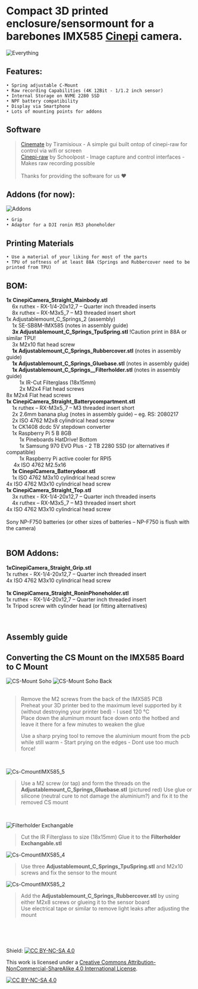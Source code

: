 # Compact 3D printed enclosure/sensormount for a barebones IMX585 [Cinepi](https://github.com/cinepi/cinepi-raw) camera.

![Everything](https://github.com/user-attachments/assets/079fca57-33fe-423a-bf2a-d652175576f4)

## Features:

    • Spring adjustable C-Mount
    • Raw recording Capabilities (4K 12Bit - 1/1.2 inch sensor)
    • Internal Storage on NVME 2280 SSD
    • NPF battery compatibility
    • Display via Smartphone
    • Lots of mounting points for addons

## Software

>	[Cinemate](https://github.com/Tiramisioux/cinemate/tree/main) by Tiramisioux - A simple gui built ontop of cinepi-raw for control via wifi or screen <br>
>	 [Cinepi-raw](https://github.com/cinepi/cinepi-raw) by Schoolpost - Image capture and control interfaces - Makes raw recording possible
>	<br> <br>
>	Thanks for providing the software for us ♥

## Addons (for now):
![Addons](https://github.com/user-attachments/assets/83abdb2c-125f-46df-810e-0043b5c8d49c)

    • Grip
    • Adaptor for a DJI ronin RS3 phoneholder

## Printing Materials

    • Use a material of your liking for most of the parts
    • TPU of softness of at least 88A (Springs and Rubbercover need to be printed from TPU)



## BOM:
**1x CinepiCamera_Straight_Mainbody.stl**<br>
	&nbsp;&nbsp;&nbsp;&nbsp;6x ruthex - RX-1/4-20x12,7 – Quarter inch threaded inserts<br>
	&nbsp;&nbsp;&nbsp;&nbsp;8x ruthex – RX-M3x5_7 – M3 threaded insert short<br>
1x Adjustablemount_C_Springs_2 (assembly)<br>
	&nbsp;&nbsp;&nbsp;&nbsp;1x SE-SB8M-IMX585 (notes in assembly guide)<br>
	&nbsp;&nbsp;&nbsp;&nbsp;**3x Adjustablemount_C_Springs_TpuSpring.stl** !Caution print in 88A or similar TPU!<br>
	&nbsp;&nbsp;&nbsp;&nbsp;3x M2x10 flat head screw<br>
	&nbsp;&nbsp;&nbsp;&nbsp;**1x Adjustablemount_C_Springs_Rubbercover.stl** (notes in assembly guide)<br>
	&nbsp;&nbsp;&nbsp;&nbsp;**1x Adjustablemount_C_Springs_Gluebase.stl** (notes in assembly guide)<br>
	&nbsp;&nbsp;&nbsp;&nbsp;**1x Adjustablemount_C_Springs__Filterholder.stl** (notes in assembly guide)<br>
	&nbsp;&nbsp;&nbsp;&nbsp;&nbsp;&nbsp;&nbsp;&nbsp;	1x IR-Cut Filterglass (18x15mm)<br>
	&nbsp;&nbsp;&nbsp;&nbsp;&nbsp;&nbsp;&nbsp;&nbsp;  2x M2x4 Flat head screws<br>
8x M2x4 Flat head screws<br>
**1x CinepiCamera_Straight_Batterycompartment.stl**<br>
	&nbsp;&nbsp;&nbsp;&nbsp;1x ruthex – RX-M3x5_7 – M3 threaded insert short<br>
	&nbsp;&nbsp;&nbsp;&nbsp;2x 2.6mm banana plug (notes in assembly guide) – eg. RS: 2080217<br>
	&nbsp;&nbsp;&nbsp;&nbsp;2x ISO 4762 M2x8 cylindrical head screw<br>
	&nbsp;&nbsp;&nbsp;&nbsp;1x CK1408 dcdc 5V stepdown converter<br>
	&nbsp;&nbsp;&nbsp;&nbsp;1x Raspberry Pi 5 B 8GB<br>
	&nbsp;&nbsp;&nbsp;&nbsp;&nbsp;&nbsp;&nbsp;&nbsp;	1x Pineboards HatDrive! Bottom<br>
	&nbsp;&nbsp;&nbsp;&nbsp;&nbsp;&nbsp;&nbsp;&nbsp;	1x Samsung 970 EVO Plus - 2 TB 2280 SSD (or alternatives if compatible)<br>
	&nbsp;&nbsp;&nbsp;&nbsp;&nbsp;&nbsp;&nbsp;&nbsp;	1x Raspberry Pi active cooler for RPI5<br>
	&nbsp;&nbsp;&nbsp;&nbsp;	4x ISO 4762 M2.5x16<br>
	&nbsp;&nbsp;&nbsp;&nbsp;**1x CinepiCamera_Batterydoor.stl**<br>
	&nbsp;&nbsp;&nbsp;&nbsp;1x ISO 4762 M3x10 cylindrical head screw<br>
4x ISO 4762 M3x10 cylindrical head screw<br>
**1x CinepiCamera_Straight_Top.stl**<br>
	&nbsp;&nbsp;&nbsp;&nbsp;3x ruthex - RX-1/4-20x12,7 – Quarter inch threaded inserts<br>
	&nbsp;&nbsp;&nbsp;&nbsp;4x ruthex – RX-M3x5_7 – M3 threaded insert short<br>
4x ISO 4762 M3x10 cylindrical head screw<br>
<br>
Sony NP-F750 batteries (or other sizes of batteries – NP-F750 is flush with the camera)<br>
<br>

## BOM Addons:

**1xCinepiCamera_Straight_Grip.stl**<br>
	1x ruthex - RX-1/4-20x12,7 – Quarter inch threaded insert<br>
4x ISO 4762 M3x10 cylindrical head screw<br>
<br>
**1x CinepiCamera_Straight_RoninPhoneholder.stl**<br>
	1x ruthex - RX-1/4-20x12,7 – Quarter inch threaded insert<br>
1x Tripod screw with cylinder head (or fitting alternatives)<br>
<br>
<br>

## Assembly guide

## Converting the CS Mount on the IMX585 Board to C Mount

![CS-Mount Soho](https://github.com/user-attachments/assets/b97c1c37-a97e-40ba-9476-59c61ec7b16d)
![CS-Mount Soho Back](https://github.com/user-attachments/assets/ab3c3305-38e3-424e-b826-92cbec27d716)
<br><br>
>Remove the M2 screws from the back of the IMX585 PCB<br>
>Preheat your 3D printer bed to the maximum level supported by it (without destroying your printer bed) - I used 120 °C<br>
>Place down the aluminum mount face down onto the hotbed and leave it there for a few minutes to weaken the glue<br>
>
>Use a sharp prying tool to remove the aluminium mount from the pcb while still warm - Start prying on the edges - Dont use too much force!<br>
<br>

![Cs-CmountIMX585_5](https://github.com/user-attachments/assets/613d958d-5dbb-4cd8-9c25-6b4968bf080a)

>Use a M2 screw (or tap) and form the threads on the **Adjustablemount_C_Springs_Gluebase.stl** (pictured red)
>Use glue or silicone (neutral cure to not damage the aluminium?) and fix it to the removed CS mount
<br>

![Filterholder Exchangable](https://github.com/user-attachments/assets/420435e9-058b-40bf-b899-7798f06234d1)

>Cut the IR Filterglass to size (18x15mm)
>Glue it to the **Filterholder Exchangable.stl**

![Cs-CmountIMX585_4](https://github.com/user-attachments/assets/988a0cd6-8c86-4557-a9ce-6c680f684ac8)

>Use three **Adjustablemount_C_Springs_TpuSpring.stl** and M2x10 screws and fix the sensor to the mount<br>

![Cs-CmountIMX585_2](https://github.com/user-attachments/assets/e05596cd-5226-4206-92dd-81cf4713ce1c)


>Add the **Adjustablemount_C_Springs_Rubbercover.stl** by using either M2x8 screws or glueing it to the sensor board<br>
>Use electrical tape or similar to remove light leaks after adjusting the mount<br>

<br>
<br>
<br>


Shield: [![CC BY-NC-SA 4.0][cc-by-nc-sa-shield]][cc-by-nc-sa]

This work is licensed under a
[Creative Commons Attribution-NonCommercial-ShareAlike 4.0 International License][cc-by-nc-sa].

[![CC BY-NC-SA 4.0][cc-by-nc-sa-image]][cc-by-nc-sa]

[cc-by-nc-sa]: http://creativecommons.org/licenses/by-nc-sa/4.0/
[cc-by-nc-sa-image]: https://licensebuttons.net/l/by-nc-sa/4.0/88x31.png
[cc-by-nc-sa-shield]: https://img.shields.io/badge/License-CC%20BY--NC--SA%204.0-lightgrey.svg
